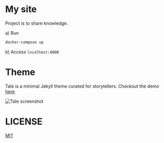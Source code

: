 # My site

Project is to share knowledge. 

a) Run 
```bash 
docker-compose up
```

b) Access `localhost:4000`


# Theme

Tale is a minimal Jekyll theme curated for storytellers. Checkout the demo [here](https://chesterhow.github.io/tale/).

![Tale screenshot](http://i.imgur.com/pXZrtmo.png)


# LICENSE
[MIT](LICENSE)